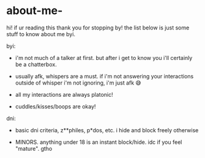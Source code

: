 # about-me-

hi! if ur reading this thank you for stopping by! the list below is just some stuff to know about me byi.

byi:

- i'm not much of a talker at first. but after i get to know you i'll certainly be a chatterbox.

- usually afk, whispers are a must. if i'm not answering your interactions outside of whisper i'm not ignoring, i'm just afk 😅
  
- all my interactions are always platonic!

- cuddles/kisses/boops are okay!

dni:
  
- basic dni criteria, z**philes, p*dos, etc. i hide and block freely otherwise
  
- MINORS. anything under 18 is an instant block/hide. idc if you feel "mature". gtho
